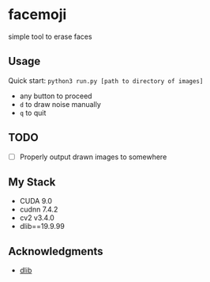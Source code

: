# facemoji
simple tool to erase faces

## Usage
Quick start:
`python3 run.py [path to directory of images]`

- any button to proceed
- `d` to draw noise manually 
- `q` to quit

## TODO
- [ ] Properly output drawn images to somewhere

## My Stack
- CUDA 9.0
- cudnn 7.4.2
- cv2 v3.4.0
- dlib==19.9.99 
<!-- - tensorflow-gpu==1.13.1 -->
<!-- - keras==2.1.3 -->

## Acknowledgments
- [dlib](http://dlib.net/)
